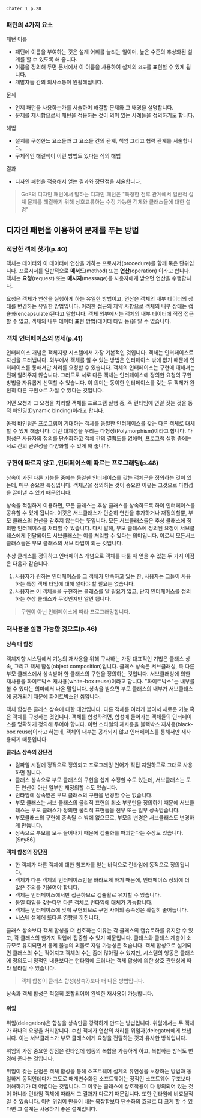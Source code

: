 `Chater 1 p.28`

### 패턴의 4가지 요소

패턴 이름
- 패턴에 이름을 부여하는 것은 설계 어휘를 늘리는 일이며, 높은 수준의 추상화된 설계를 할 수 있도록 해 줍니다.
- 이름을 정의해 두면 문서에서 이 이름을 사용하여 설계의 `의도`를 표현할 수 있게 됩니다.
- 개발자들 간의 의사소통이 원활해집니다.

문제
- 언제 패턴을 사용하는가를 서술하며 해결할 문제와 그 배경을 설명합니다.
- 문제를 제시함으로써 패턴을 적용하는 것이 의미 있는 사례들을 정의하기도 합니다.

해법
- 설계를 구성한느 요소들과 그 요소들 간의 관계, 책임 그리고 협력 관계를 서술합니다.
- 구체적인 해결책이 이런 방법도 있다는 식의 해법

결과
- 디자인 패턴을 적용해서 얻는 결과와 장단점을 서술합니다.

> GoF의 디자인 패턴에서 말하는 디자인 패턴은 "특정한 전후 관계에서 일반적 설계 문제를 해결하기 위해 상호교류하는 수정 가능한 객체와 클래스들에 대한 설명"

 
## 디자인 패턴을 이용하여 문제를 푸는 방법

### 적당한 객체 찾기(p.40)
객체는 데이터와 이 데이터에 연산을 가하는 프로시저(procedure)를 함께 묶은 단위입니다.
프로시저를 일반적으로 **메서드**(method) 또는 **연산**(operation) 이라고 합니다.
객체는 **요청**(request) 또는 **메시지**(message)를 사용자에게 받으면 연산을 수행합니다.

요청은 객체가 연산을 실행하게 하는 유일한 방법이고, 연산은 객체의 내부 데이터의 상태를 변경하는 유일한 방법입니다.
이러한 접근의 제약 사항으로 객체의 내부 상태는 캡슐화(encapsulate)된다고 말합니다.
객체 외부에서는 객체의 내부 데이터에 직접 접근할 수 없고, 객체의 내부 데이터 표현 방법(데이터 타입 등)을 알 수 없습니다.

### 객체 인터페이스의 명세(p.41)
인터페이스 개념은 객체지향 시스템에서 가장 기본적인 것입니다. 객체는 인터페이스로 자신을 드러냅니다.
외부에서 객체를 알 수 있는 방법은 인터페이스 밖에 없기 때문에 인터페이스를 통해서만 처리를 요청할 수 있습니다.
객체의 인터페이스는 구현에 대해서는 전혀 알려주지 않습니다.
그러므로 서로 다른 객체는 인터페이스에 정의한 요청의 구현 방법을 자유롭게 선택할 수 있습니다.
이 의미는 동이한 인터페이스를 갖는 두 객체가 완전히 다른 구현ㅇ르 가질 수 있다는 것입니다.

어떤 요청과 그 요청을 처리할 객체를 프로그램 실행 중, 즉 런타임에 연결 짓는 것을 동적 바인딩(Dynamic binding)이라고 합니다.

동적 바인딩은 프로그램이 기대하는 객체를 동일한 인터페이스를 갖는 다른 객체로 대체할 수 있게 해줍니다.
이런 대체성을 우리는 다형성(Polymorphism)이라고 합니다.
다형성은 사용자의 정의를 단순화하고 객체 간의 결합도를 없애며, 프로그램 실행 중에는 서로 간의 관련성을 다양화할 수 있게 해 줍니다.

### 구현에 따르지 않고 ,인터페이스에 따르는 프로그래밍(p.48)
상속이 가진 다른 기능들 중에는 동일한 인터페이스를 갖는 객체군을 정의하는 것이 있는데, 매우 중요한 특징입니다.
객체군을 정의하는 것이 중요한 이유는 그것으로 다형성을 끌어낼 수 있기 때문입니다.

상속을 적절하게 이용하면, 모든 클래스는 추상 클래스를 상속하도록 하여 인터페이스를 공유할 수 있게 됩니다.
이것은 서브클래스가 단순히 연산을 추가하거나 재정의할뿐, 부모 클래스의 연산을 감추지 않는다는 뜻입니다.
모든 서브클래스들은 추상 클래스에 정의한 인터페이스를 처리할 수 있습니다.
다시 말해, 부모 클래스에 정의된 요청이 서브클래스에게 전달되어도 서브클래스는 이를 처리할 수 있다는 의미입니다.
이로써 모든서브 클래스들은 부모 클래스의 서브 타입이 되는 것입니다.

추상 클래스를 정의하고 인터페이스 개념으로 객체를 다룰 때 얻을 수 있는 두 가지 이점은 다음과 같습니다.
1. 사용자가 원하는 인터페이스를 그 객체가 만족하고 있는 한, 사용자는 그들이 사용하는 특정 객체 타입에 대해 알아야 할 필요는 없습니다.
2. 사용자는 이 객체들을 구현하는 클래스를 알 필요가 없고, 단지 인터페이스를 정의하는 추상 클래스가 무엇인지만 알면 됩니다.

> 구현이 아닌 인터페이스에 따라 프로그래밍합니다.

### 재사용을 실현 가능한 것으로(p.46)

#### 상속 대 합성
객체지향 시스템에서 기능의 재사용을 위해 구사하는 가장 대표적인 기법은 클래스 상속, 그리고 객체 합성(object composition)입니다.
클래스 상속은 서브클래싱, 즉 다른 부모 클래스에서 상속받아 한 클래스의 구현을 정의하는 것입니다.
서브클래싱에 의한 재사용을 화이트박스 재사용(white-box reuse)이라고 합니다.
"화이트박스"는 내부를 볼 수 있다는 의미에서 나온 말입니다.
상속을 받으면 부모 클래스의 내부가 서브클래스에 공개되기 때문에 화이트박스인 셈입니다.

객체 합성은 클래스 상속에 대한 대안입니다.
다른 객체를 여러개 붙여서 새로운 기능 혹은 객체를 구성하는 것입니다.
객체를 합성하려면, 합성에 들어가는 객체들의 인터페이스를 명확하게 정의해 두어야 합니다.
이런 스타일의 재사용을 블랙박스 재사용(black-box reuse)이라고 하는데, 객체의 내부는 공개되지 않고 인터페이스를 통해서만 재사용되기 때문입니다.

**클래스 상속의 장단점**
- 컴파일 시점에 정적으로 정의되고 프로그래밍 언어가 직접 지원하므로 그대로 사용하면 됩니다.
- 클래스 상속으로 부모 클래스의 구현을 쉽게 수정할 수도 있는데, 서브클래스는 모든 연산이 아닌 일부만 재정의할 수도 있습니다.
- 런타임에 상속받은 부모 클래스의 구현을 변경할 수는 없습니다.
- 부모 클래스는 서브 클래스의 물리적 표현의 최소 부분만을 정의하기 때문에 서브클래스는 부모 클래스가 정의한 물리적 표현들을 전부 또는 일부 상속받습니다.
- 부모클래스의 구현에 종속될 수 밖에 없으므로, 부모의 변경은 서브클래스도 변경하게 만듭니다.
- 상속으로 부모를 모두 들어내기 때문에 캡슐화를 파괴한다는 주장도 있습니다.[Sny86]

**객체 합성의 장단점**
- 한 객체가 다른 객체에 대한 참조자를 얻는 바익으로 런타임에 동적으로 정의됩니다.
- 객체가 다른 객체의 인터페이스만을 바라보게 하기 때문에, 인터페이스 정의에 더 많은 주의를 기울여야 합니다.
- 객체는 인터페이스에서만 접근하므로 캡슐활르 유지할 수 있습니다.
- 동일 타입을 갖는다면 다른 객체로 런타임에 대체가 가능합니다.
- 객체는 인터페이스에 맞춰 구현되므로 구현 사이의 종속성은 확실히 줄어듭니다.
- 시스템 설계에 또다른 영향을 끼칩니다.
 
클래스 상속보다 객체 합성을 더 선호하는 이유는 각 클래스의 캡슈로하를 유지할 수 있고, 각 클래스의 한가지 작업에 집중할 수 있기 때문입니다.
클래스와 클래스 계층이 소규모로 유지되면서 통제 불능의 괴물로 자랄 가능성은 적습니다.
객체 합성으로 설계되면 클래스의 수는 적어지고 객체의 수는 좀더 많아질 수 있지만, 시스템의 행동은 클래스에 정의도니 정적인 내용보다는 런타임에 드러나는 객체 합성에 의한 상호 관련성에 따라 달라질 수 있습니다.

> 객체 합성이 클래스 합성(상속?)보다 더 나은 방법입니다.

상속과 객체 합성은 적절히 조합되어야 완벽한 재사용이 가능합니다.

#### 위임
위임(delegation)은 합성을 상속만큼 강력하게 만드는 방법입니다.
위임에서는 두 객체가 하나의 요청을 처리합니다.
수신 객체가 연산의 처리를 위임자(delegate)에게 보냅니다.
이는 서브클래스가 부모 클래스에게 요청을 전달하는 것과 유사한 방식입니다.

위임의 가장 중요한 장점은 런타임에 행동의 복합을 가능하게 하고, 복합하는 방식도 변경해 준다는 것입니다.

위임이 갖는 단점은 객체 합성을 통해 소프트웨어 설계의 유연성을 보장하는 방법과 동일하게 동적인데다가 고도로 매개변수화된 소프트웨어는 정적인 소프트웨어 구조보다 이해하기가 더 어렵다는 것입니다.
그 이유는 클래스에 상호작용이 다 정의되어 있는 것이 아니라 런타임 객체에 따라서 그 결과가 다르기 때문입니다.
또한 런타임에 비효율적일 수 있습니다. 이런 위임이 만들어 내는 복잡함보다 단순화의 효괄르 더 크게 할 수 있다면 그 설계는 사용하기 좋은 설계입니다.
